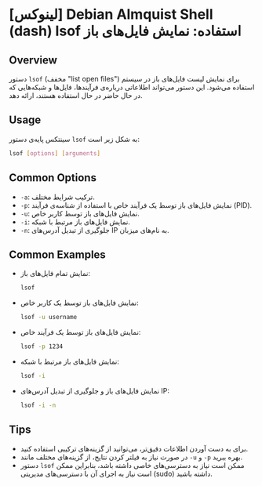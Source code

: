 # [لینوکس] Debian Almquist Shell (dash) lsof استفاده: نمایش فایل‌های باز

## Overview
دستور `lsof` (مخفف "list open files") برای نمایش لیست فایل‌های باز در سیستم استفاده می‌شود. این دستور می‌تواند اطلاعاتی درباره‌ی فرآیندها، فایل‌ها و شبکه‌هایی که در حال حاضر در حال استفاده هستند، ارائه دهد.

## Usage
سینتکس پایه‌ی دستور `lsof` به شکل زیر است:

```bash
lsof [options] [arguments]
```

## Common Options
- `-a`: ترکیب شرایط مختلف.
- `-p`: نمایش فایل‌های باز توسط یک فرآیند خاص با استفاده از شناسه‌ی فرآیند (PID).
- `-u`: نمایش فایل‌های باز توسط کاربر خاص.
- `-i`: نمایش فایل‌های باز مرتبط با شبکه.
- `-n`: جلوگیری از تبدیل آدرس‌های IP به نام‌های میزبان.

## Common Examples
- نمایش تمام فایل‌های باز:
  ```bash
  lsof
  ```

- نمایش فایل‌های باز توسط یک کاربر خاص:
  ```bash
  lsof -u username
  ```

- نمایش فایل‌های باز توسط یک فرآیند خاص:
  ```bash
  lsof -p 1234
  ```

- نمایش فایل‌های باز مرتبط با شبکه:
  ```bash
  lsof -i
  ```

- نمایش فایل‌های باز و جلوگیری از تبدیل آدرس‌های IP:
  ```bash
  lsof -i -n
  ```

## Tips
- برای به دست آوردن اطلاعات دقیق‌تر، می‌توانید از گزینه‌های ترکیبی استفاده کنید.
- در صورت نیاز به فیلتر کردن نتایج، از گزینه‌های مختلف مانند `-u` و `-p` بهره ببرید.
- دستور `lsof` ممکن است نیاز به دسترسی‌های خاصی داشته باشد، بنابراین ممکن است نیاز به اجرای آن با دسترسی‌های مدیریتی (sudo) داشته باشید.